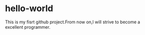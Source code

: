 # hello-world
This is my fisrt github project.From now on,I will strive to become a excellent programmer.
